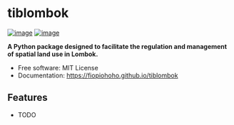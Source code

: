 # tiblombok


[![image](https://img.shields.io/pypi/v/tiblombok.svg)](https://pypi.python.org/pypi/tiblombok)
[![image](https://img.shields.io/conda/vn/conda-forge/tiblombok.svg)](https://anaconda.org/conda-forge/tiblombok)


**A Python package designed to facilitate the regulation and management of spatial land use in Lombok.**


-   Free software: MIT License
-   Documentation: https://fiopiohoho.github.io/tiblombok
    

## Features

-   TODO

